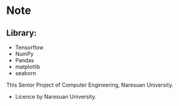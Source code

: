 # Note
## Library:
- Tensorflow
- NumPy
- Pandas
- matplotlib
- seaborn



This Senior Project of Computer Engineering, Naresuan University.
- Licence by Naresuan University.
